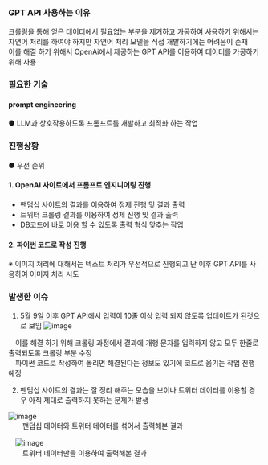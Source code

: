 ### GPT API 사용하는 이유

크롤링을 통해 얻은 데이터에서 필요없는 부분을 제거하고 가공하여 사용하기 위해서는 자연어 처리를 하여야 하지만 자연어 처리 모델을 직접 개발하기에는 어려움이 존재   
이를 해결 하기 위해서 OpenAi에서 제공하는 GPT API를 이용하여 데이터를 가공하기 위해 사용

### 필요한 기술

#### prompt engineering

● LLM과 상호작용하도록 프롬프트를 개발하고 최적화 하는 작업

### 진행상황   

● 우선 순위

#### 1. OpenAI 사이트에서 프롬프트 엔지니어링 진행
  - 팬덤십 사이트의 결과를 이용하여 정제 진행 및 결과 출력
  - 트위터 크롤링 결과를 이용하여 정제 진행 및 결과 출력
  - DB코드에 바로 이용 할 수 있도록 출력 형식 맞추는 작업
#### 2. 파이썬 코드로 작성 진행    

※ 이미지 처리에 대해서는 텍스트 처리가 우선적으로 진행되고 난 이후 GPT API를 사용하여 이미지 처리 시도

### 발생한 이슈

1. 5월 9일 이후 GPT API에서 입력이 10줄 이상 입력 되지 않도록 업데이트가 된것으로 보임
![image](https://github.com/indextrown/senior-project/assets/125960190/b6b8411a-3c56-453f-aac5-e91f31659a93)

　이를 해결 하기 위해 크롤링 과정에서 결과에 개행 문자를 입력하지 않고 모두 한줄로 출력되도록 크롤링 부분 수정    
  　파이썬 코드로 작성하여 돌리면 해결된다는 정보도 있기에 코드로 옮기는 작업 진행 예정

2. 팬덤십 사이트의 결과는 잘 정리 해주는 모습을 보이나 트위터 데이터를 이용할 경우 아직 제대로 출력하지 못하는 문제가 발생

![image](https://github.com/indextrown/senior-project/assets/125960190/d91ef32d-2439-482b-992e-a089434c0532)    
　　팬덥십 데이터와 트위터 데이터를 섞어서 출력해본 결과

　![image](https://github.com/indextrown/senior-project/assets/125960190/f4672022-70af-4075-8a8d-06c837bb34a7)    
　　트위터 데이터만을 이용하여 출력해본 결과
